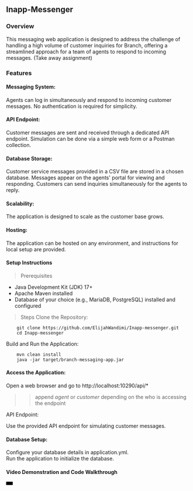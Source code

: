 ## Inapp-Messenger

### Overview
This messaging web application is designed to address the challenge of handling a high volume of customer inquiries for Branch, offering a streamlined approach for a team of agents to respond to incoming messages. (Take away assignment)

### Features
#### Messaging System:

Agents can log in simultaneously and respond to incoming customer messages.
No authentication is required for simplicity.

#### API Endpoint:

Customer messages are sent and received through a dedicated API endpoint.
Simulation can be done via a simple web form or a Postman collection.

#### Database Storage:

Customer service messages provided in a CSV file are stored in a chosen database.
Messages appear on the agents' portal for viewing and responding. Customers can send inquiries simultaneously for the agents to reply.

#### Scalability:

The application is designed to scale as the customer base grows.

#### Hosting:

The application can be hosted on any environment, and instructions for local setup are provided.

#### Setup Instructions
> Prerequisites
- Java Development Kit (JDK) 17+<br>
- Apache Maven installed <br>
- Database of your choice (e.g., MariaDB, PostgreSQL) installed and configured 

>Steps
Clone the Repository:

```
    git clone https://github.com/ElijahWandimi/Inapp-messenger.git
    cd Inapp-messenger
```
Build and Run the Application:

```
    mvn clean install
    java -jar target/branch-messaging-app.jar
```
#### Access the Application:

Open a web browser and go to http://localhost:10290/api/*

>> append *agent* or *customer* depending on the who is accessing the endpoint

API Endpoint:

Use the provided API endpoint for simulating customer messages.

#### Database Setup:

Configure your database details in application.yml.<br>
Run the application to initialize the database.

#### Video Demonstration and Code Walkthrough
<video src='https://github.com/ElijahWandimi/Inapp-messenger/blob/master/inapp_demo.webm' width=18/>

Key Aspects Covered:

- Overview of the messaging system architecture.
- Implementation of the API endpoint and message processing.
- Database configuration and integration.

Note:
*The video is kept concise, focusing on crucial aspects and not exceeding 5-6 minutes.*
